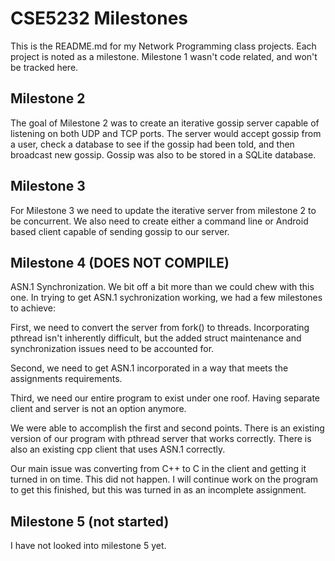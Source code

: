 # CSE5232 Milestones

This is the README.md for my Network Programming class projects.  Each project is noted as a milestone.  Milestone 1 wasn't code related, and won't be tracked here.

## Milestone 2

The goal of Milestone 2 was to create an iterative gossip server capable of listening on both UDP and TCP ports.  The server would accept gossip from a user, check a database to see if the gossip had been told, and then broadcast new gossip.  Gossip was also to be stored in a SQLite database.

## Milestone 3

For Milestone 3 we need to update the iterative server from milestone 2 to be concurrent.  We also need to create either a command line or Android based client capable of sending gossip to our server.

## Milestone 4 (DOES NOT COMPILE)

ASN.1 Synchronization. We bit off a bit more than we could chew with this one. In trying to get ASN.1 sychronization working, we had a few milestones to achieve:

First, we need to convert the server from fork() to threads. Incorporating pthread isn't inherently difficult, but the added struct maintenance and synchronization issues need to be accounted for.

Second, we need to get ASN.1 incorporated in a way that meets the assignments requirements.

Third, we need our entire program to exist under one roof. Having separate client and server is not an option anymore.

We were able to accomplish the first and second points. There is an existing version of our program with pthread server that works correctly. There is also an existing cpp client that uses ASN.1 correctly.

Our main issue was converting from C++ to C in the client and getting it turned in on time. This did not happen. I will continue work on the program to get this finished, but this was turned in as an incomplete assignment.

## Milestone 5 (not started)

I have not looked into milestone 5 yet.





